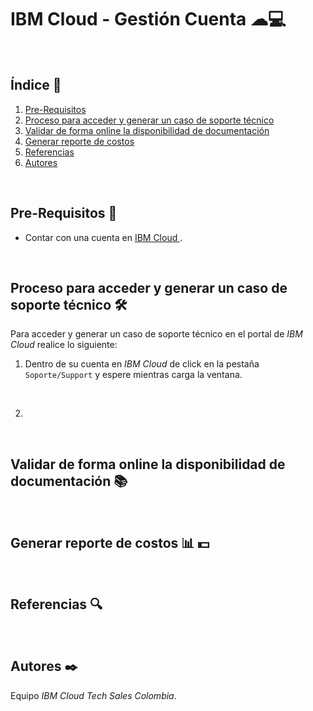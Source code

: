 # IBM Cloud - Gestión Cuenta ☁💻
<br />

## Índice  📰
1. [Pre-Requisitos](#Pre-Requisitos-bookmark_tabs)
2. [Proceso para acceder y generar un caso de soporte técnico](#Proceso-para-acceder-y-generar-un-caso-de-soporte-técnico-hammer_and_wrench)
3. [Validar de forma online la disponibilidad de documentación](#Validar-de-forma-online-la-disponibilidad-de-documentación-books)
4. [Generar reporte de costos](#Generar-reporte-de-costos-bar_chart-dollar)
5. [Referencias](#Referencias-mag)
6. [Autores](#Autores-black_nib)
<br />

## Pre-Requisitos :bookmark_tabs:
* Contar con una cuenta en <a href="https://cloud.ibm.com/"> IBM Cloud </a>.
<br />

## Proceso para acceder y generar un caso de soporte técnico :hammer_and_wrench:
Para acceder y generar un caso de soporte técnico en el portal de *IBM Cloud* realice lo siguiente:
<br />

1. Dentro de su cuenta en *IBM Cloud* de click en la pestaña ```Soporte/Support``` y espere mientras carga la ventana.
<br />

2.   

<br />

## Validar de forma online la disponibilidad de documentación :books:
<br />

## Generar reporte de costos :bar_chart: :dollar:
<br />

## Referencias :mag:
<br />

## Autores :black_nib:
Equipo *IBM Cloud Tech Sales Colombia*.
